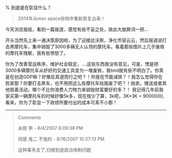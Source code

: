 % 到底是在彰显什么？

> 2014年从msn space存档中重新恢复出来！

今天浏览报纸，看到一篇报道，感觉有些不妥之处，故此大放厥词一把...

开头当然先上来一通决策原因啦，为了迎接达沃斯，净化市容云云，然后报道说打击黑摩托车，集中销毁了3000多辆无人认领的摩托车。看着那些图片上几乎废铁的摩托车残骸，我有些愤怒了。 

你为了改善营运秩序，维护社会稳定，....这些东西我没有意见，可是，愣是把3000多辆摩托车从好好的交通工具变为一堆废铁，我tmd就有些不明白了。你真是在创造GDP嘛？好像反其道而行之吧？！你是在节能减排？！我怎么觉得你在败家那？你要打击黑车，也不用把这么些摩托车给报废了吧？！拍卖，赠送或者其他慈善活动，哪个不比你浪费人力物力来销毁财富要好的多？！ 我记得几年前我家买第一辆摩托车的时候好像5k多，现在按少了算，3k吧，3K*3K = 9000000,看来，你为了彰显一下政绩所要付出的成本可真不小那！
       

----------------------------------------------

<blockquote>
Comments

永刚 李 - 8/4/2007 8:09:38 PM

同感 
鬼二 不鬼的 - 8/16/2007 10:27:13 PM

这种事多去了,归根到底政治体制问题 
</blockquote>